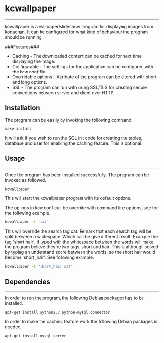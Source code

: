 # kcwallpaper #
---
kcwallpaper is a wallpaper/slideshow program for displaying images from [konachan](https://konachan.net). It can be configured for what kind of behaviour the program should be running. 

###Features###
* Caching - The downloaded content can be cached for next time displaying the image.
* Configurable - The settings for the application can be configured with the *kcw.conf* file.
* Overridable options - Attribute of the program can be altered with short and long options.
* SSL - The program can run with using SSL/TLS for creating secure connections between server and client over HTTP.



## Installation ##
The program can be easily by invoking the following command.
```
make install
```
It will ask if you wish to run the SQL init code for creating the tables, database and user for enabling the caching feature. This is optional.


## Usage ##
--------------
Once the program has been installed successfully. The program can be invoked as followed.
```bash
kcwallpaper
```
This will start the kcwallpaper program with its default options.

The options in kcw.conf can be override with command line options, see for the following example.
```bash
kcwallpaper -t "cat"
```
This will override the search tag cat. Remark that each search tag will be split between a whitespace. Which can be give different result. Example the tag 'short hair', if typed with the whitespace between the words will make the program believe they're two tags, short and hair. This is although solved by typing an understand score between the words. so the short hair would become 'short_hair'. See following example.
```bash
kcwallpaper -t "short_hair cat"
```


## Dependencies ##
----------------
In order to run the program, the following Debian packages has to be installed.
```bash
apt-get install python2.7 python-mysql.connector
```
In order to make the caching feature work the following Debian packages is needed.
```bash
apt-get install mysql-server
```